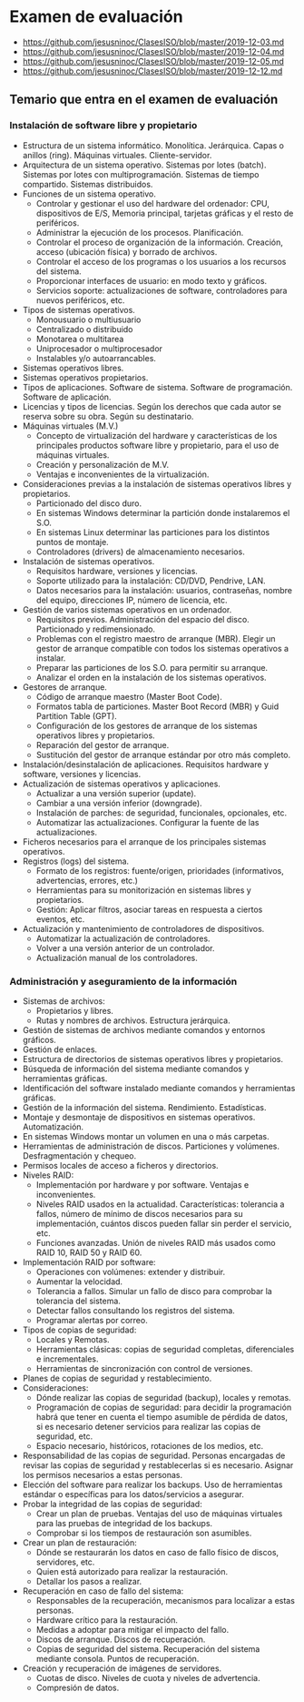 # Examen de evaluación

* https://github.com/jesusninoc/ClasesISO/blob/master/2019-12-03.md
* https://github.com/jesusninoc/ClasesISO/blob/master/2019-12-04.md
* https://github.com/jesusninoc/ClasesISO/blob/master/2019-12-05.md
* https://github.com/jesusninoc/ClasesISO/blob/master/2019-12-12.md

## Temario que entra en el examen de evaluación

### Instalación de software libre y propietario

- Estructura de un sistema informático. Monolítica. Jerárquica. Capas o anillos (ring). Máquinas virtuales. Cliente-servidor.
- Arquitectura de un sistema operativo. Sistemas por lotes (batch). Sistemas por lotes con multiprogramación. Sistemas de tiempo compartido. Sistemas distribuidos.
- Funciones de un sistema operativo.
  - Controlar y gestionar el uso del hardware del ordenador: CPU, dispositivos de E/S, Memoria principal, tarjetas gráficas y el resto de periféricos.
  - Administrar la ejecución de los procesos. Planificación.
  - Controlar el proceso de organización de la información. Creación, acceso (ubicación física) y borrado de archivos.
  - Controlar el acceso de los programas o los usuarios a los recursos del sistema.
  - Proporcionar interfaces de usuario: en modo texto y gráficos.
  - Servicios soporte: actualizaciones de software, controladores para nuevos periféricos, etc.
- Tipos de sistemas operativos.
  - Monousuario o multiusuario
  - Centralizado o distribuido
  - Monotarea o multitarea
  - Uniprocesador o multiprocesador
  - Instalables y/o autoarrancables.
- Sistemas operativos libres.
- Sistemas operativos propietarios.
- Tipos de aplicaciones. Software de sistema. Software de programación. Software de aplicación.
- Licencias y tipos de licencias. Según los derechos que cada autor se reserva sobre su obra. Según su destinatario.
- Máquinas virtuales (M.V.)
  - Concepto de virtualización del hardware y características de los principales productos software libre y propietario, para el uso de máquinas virtuales.
  - Creación y personalización de M.V.
  - Ventajas e inconvenientes de la virtualización.
- Consideraciones previas a la instalación de sistemas operativos libres y propietarios.
  - Particionado del disco duro.
  - En sistemas Windows determinar la partición donde instalaremos el S.O.
  - En sistemas Linux determinar las particiones para los distintos puntos de montaje.
  - Controladores (drivers) de almacenamiento necesarios.
- Instalación de sistemas operativos.
  - Requisitos hardware, versiones y licencias.
  - Soporte utilizado para la instalación: CD/DVD, Pendrive, LAN.
  - Datos necesarios para la instalación: usuarios, contraseñas, nombre del equipo, direcciones IP, número de licencia, etc.
- Gestión de varios sistemas operativos en un ordenador.
  - Requisitos previos. Administración del espacio del disco. Particionado y redimensionado.
  - Problemas con el registro maestro de arranque (MBR). Elegir un gestor de arranque compatible con todos los sistemas operativos a instalar.
  - Preparar las particiones de los S.O. para permitir su arranque.
  - Analizar el orden en la instalación de los sistemas operativos.
- Gestores de arranque.
  - Código de arranque maestro (Master Boot Code).
  - Formatos tabla de particiones. Master Boot Record (MBR) y Guid Partition Table (GPT).
  - Configuración de los gestores de arranque de los sistemas operativos libres y propietarios.
  - Reparación del gestor de arranque.
  - Sustitución del gestor de arranque estándar por otro más completo.
- Instalación/desinstalación de aplicaciones. Requisitos hardware y software, versiones y licencias.
- Actualización de sistemas operativos y aplicaciones.
  - Actualizar a una versión superior (update).
  - Cambiar a una versión inferior (downgrade).
  - Instalación de parches: de seguridad, funcionales, opcionales, etc.
  - Automatizar las actualizaciones. Configurar la fuente de las actualizaciones.
- Ficheros necesarios para el arranque de los principales sistemas operativos.
- Registros (logs) del sistema.
  - Formato de los registros: fuente/origen, prioridades (informativos, advertencias, errores, etc.)
  - Herramientas para su monitorización en sistemas libres y propietarios.
  - Gestión: Aplicar filtros, asociar tareas en respuesta a ciertos eventos, etc.
- Actualización y mantenimiento de controladores de dispositivos.
  - Automatizar la actualización de controladores.
  - Volver a una versión anterior de un controlador.
  - Actualización manual de los controladores.
  
 ### Administración y aseguramiento de la información
- Sistemas de archivos:
  - Propietarios y libres.
  - Rutas y nombres de archivos. Estructura jerárquica.
- Gestión de sistemas de archivos mediante comandos y entornos gráficos.
- Gestión de enlaces.
- Estructura de directorios de sistemas operativos libres y propietarios.
- Búsqueda de información del sistema mediante comandos y herramientas gráficas.
- Identificación del software instalado mediante comandos y herramientas gráficas.
- Gestión de la información del sistema. Rendimiento. Estadísticas.
- Montaje y desmontaje de dispositivos en sistemas operativos. Automatización.
- En sistemas Windows montar un volumen en una o más carpetas.
- Herramientas de administración de discos. Particiones y volúmenes. Desfragmentación y chequeo.
- Permisos locales de acceso a ficheros y directorios.
- Niveles RAID:
  - Implementación por hardware y por software. Ventajas e inconvenientes.
  - Niveles RAID usados en la actualidad. Características: tolerancia a fallos, número de mínimo de discos necesarios para su implementación, cuántos discos pueden fallar sin perder el servicio, etc.
  - Funciones avanzadas. Unión de niveles RAID más usados como RAID 10, RAID 50 y RAID 60.
- Implementación RAID por software:
  - Operaciones con volúmenes: extender y distribuir.
  - Aumentar la velocidad.
  - Tolerancia a fallos. Simular un fallo de disco para comprobar la tolerancia del sistema.
  - Detectar fallos consultando los registros del sistema.
  - Programar alertas por correo.
- Tipos de copias de seguridad:
  - Locales y Remotas.
  - Herramientas clásicas: copias de seguridad completas, diferenciales e incrementales.
  - Herramientas de sincronización con control de versiones.
- Planes de copias de seguridad y restablecimiento.
- Consideraciones:
    - Dónde realizar las copias de seguridad (backup), locales y remotas.
    - Programación de copias de seguridad: para decidir la programación habrá que tener en cuenta el tiempo asumible de pérdida de datos, si es necesario detener servicios para realizar las copias de seguridad, etc.
    - Espacio necesario, históricos, rotaciones de los medios, etc.
- Responsabilidad de las copias de seguridad. Personas encargadas de revisar las copias de seguridad y restablecerlas si es necesario. Asignar los permisos necesarios a estas personas. 
- Elección del software para realizar los backups. Uso de herramientas estándar o específicas para los datos/servicios a asegurar.
- Probar la integridad de las copias de seguridad:
    - Crear un plan de pruebas. Ventajas del uso de máquinas virtuales para las pruebas de integridad de los backups.
    - Comprobar si los tiempos de restauración son asumibles.
- Crear un plan de restauración:
    - Dónde se restaurarán los datos en caso de fallo físico de discos, servidores, etc.
    - Quien está autorizado para realizar la restauración.
    - Detallar los pasos a realizar.
- Recuperación en caso de fallo del sistema:
  - Responsables de la recuperación, mecanismos para localizar a estas personas.
  - Hardware crítico para la restauración.
  - Medidas a adoptar para mitigar el impacto del fallo.
  - Discos de arranque. Discos de recuperación.
  - Copias de seguridad del sistema. Recuperación del sistema mediante consola. Puntos de recuperación.
- Creación y recuperación de imágenes de servidores.
  - Cuotas de disco. Niveles de cuota y niveles de advertencia.
  - Compresión de datos.
